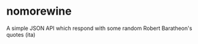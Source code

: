 nomorewine
==========

A simple JSON API which respond with some random Robert Baratheon's quotes (ita)
